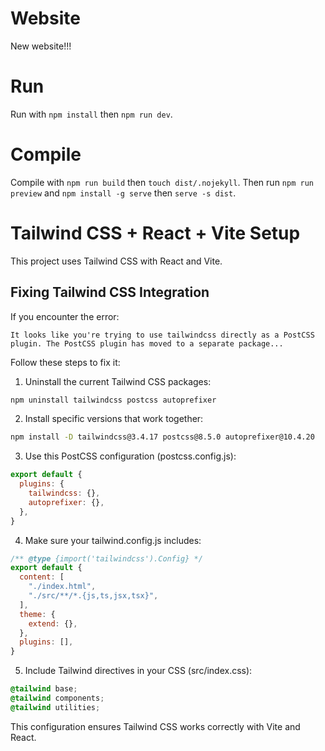# Website

New website!!!

# Run

Run with ```npm install``` then ```npm run dev```.

# Compile

Compile with ```npm run build``` then ```touch dist/.nojekyll```. Then run ```npm run preview``` and ```npm install -g serve``` then ```serve -s dist```.

# Tailwind CSS + React + Vite Setup

This project uses Tailwind CSS with React and Vite.

## Fixing Tailwind CSS Integration

If you encounter the error:
```
It looks like you're trying to use tailwindcss directly as a PostCSS plugin. The PostCSS plugin has moved to a separate package...
```

Follow these steps to fix it:

1. Uninstall the current Tailwind CSS packages:
```bash
npm uninstall tailwindcss postcss autoprefixer
```

2. Install specific versions that work together:
```bash
npm install -D tailwindcss@3.4.17 postcss@8.5.0 autoprefixer@10.4.20
```

3. Use this PostCSS configuration (postcss.config.js):
```javascript
export default {
  plugins: {
    tailwindcss: {},
    autoprefixer: {},
  },
}
```

4. Make sure your tailwind.config.js includes:
```javascript
/** @type {import('tailwindcss').Config} */
export default {
  content: [
    "./index.html",
    "./src/**/*.{js,ts,jsx,tsx}",
  ],
  theme: {
    extend: {},
  },
  plugins: [],
}
```

5. Include Tailwind directives in your CSS (src/index.css):
```css
@tailwind base;
@tailwind components;
@tailwind utilities;
```

This configuration ensures Tailwind CSS works correctly with Vite and React.
